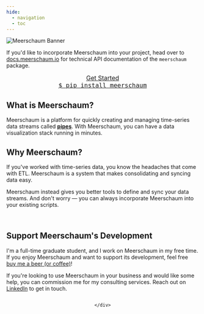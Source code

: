 ```yaml
---
hide:
  - navigation
  - toc
---
```

<style>
  .md-main__inner {
    margin-top: 0;
  }
@media screen and (min-width: 76.1875em) {
  .md-sidebar {
    display: none;
  }
  .grid-container {
    display: grid;
    grid-template-columns: 1fr 1fr;
    grid-gap: 20px;
    max-width: 100%;
    margin: auto;
  }
  .grid-child {
  }
  #pip-button {
    width: 20em;
    font-size: 1.1rem;
    float: left;
    cursor: pointer;
  }
  #get-started-button {
    font-size: 1.1rem;
    width: 20em;
    cursor: pointer;
  }
}
@media screen and (max-width: 76.1875em) {
  #pip-button {
    font-size: 1.0rem;
    width: 20em;
    cursor: pointer;
  }
  #get-started-button {
    font-size: 1.0rem;
    width: 20em;
    cursor: pointer;
    margin-bottom: 20px;
  }
}
  .test {
    align: center;
  }

.center {
    text-align: center;
  }

h1 {
  display: none;
}

</style>
<script type="text/javascript">
  function copy_install_text(btn){
    var inp =document.createElement('input');
    document.body.appendChild(inp);
    inp.value = "pip install meerschaum";
    inp.select();
    document.execCommand('copy',false);
    inp.remove();
    old_btn_text = btn.text;
    btn.text = "Copied!";
    window.setTimeout(() => {
      btn.text = old_btn_text;
    }, 2000);
    return false;
   }
</script>

<link rel="stylesheet" type="text/css" href="/assets/css/asciinema-player.css" />
<script src="/assets/js/asciinema-player.js"></script>

<!-- <script src="https://platform.linkedin.com/badges/js/profile.js" async defer type="text/javascript"></script> -->
![Meerschaum Banner](banner_1920x320.png)

<!-- # Welcome to the Meerschaum Documentation Home Page -->

If you'd like to incorporate Meerschaum into your project, head over to [docs.meerschaum.io](https://docs.meerschaum.io) for technical API documentation of the `meerschaum` package.

<div class="grid-container center">
  <div class="grid-child">
    <a id="get-started-button" class="md-button md-button--primary" href="get-started">Get Started</a>
  </div>
  <div class="grid-child" >
    <a id="pip-button" class="md-button" href="#!" style="font-family: monospace" onclick="copy_install_text(this)">$ pip install meerschaum<span class="twemoji">
</a>
  </div>
</div>

<div class="grid-container">
  <div class="grid-child">
    <h2>What is Meerschaum?</h2>
    <p>Meerschaum is a platform for quickly creating and managing time-series data streams called <b><a href="/reference/pipes/">pipes</a></b>. With Meerschaum, you can have a data visualization stack running in minutes.</p>
    <h2>Why Meerschaum?</h2>
    <p>If you've worked with time-series data, you know the headaches that come with ETL. Meerschaum is a system that makes consolidating and syncing data easy.</p>
    <p>Meerschaum instead gives you better tools to define and sync your data streams. And don't worry — you can always incorporate Meerschaum into your existing scripts.</p>
  </div>
  <div class="grid-child">
    <br>
    <asciinema-player src="/assets/casts/jobs.cast" autoplay="true" loop="true" size="small" preload="true"></asciinema-player>
    <!-- <div style="text-align: center">
      <iframe width="480" height="270" src="https://www.youtube.com/embed/wncA_vaIois" title="YouTube video player" frameborder="0" allow="accelerometer; autoplay; clipboard-write; encrypted-media; gyroscope; picture-in-picture" allowfullscreen></iframe>
    </div> -->
  </div>
</div>

<!-- <div class="grid-container">
  <div class="grid-child">


  </div>
  <div class="grid-child">

  </div>
</div> -->

## Support Meerschaum's Development
<div class="grid-container">
  <div class="grid-child">
    <p style="text-align: left">I'm a full-time graduate student, and I work on Meerschaum in my free time. If you enjoy Meerschaum and want to support its development, feel free <a href="https://www.buymeacoffee.com/bmeares">buy me a beer (or coffee)</a>!
    </p>
    <div class="center">
      <!-- <script type="text/javascript" src="https://cdnjs.buymeacoffee.com/1.0.0/button.prod.min.js" data-name="bmc-button" data-slug="bmeares" data-color="#5F7FFF" data-emoji="🍺"  data-font="Cookie" data-text="Buy me a beer" data-outline-color="#000000" data-font-color="#ffffff" data-coffee-color="#FFDD00" ></script> -->
    </div>
  </div>
  <div class="grid-child">
    <p>If you're looking to use Meerschaum in your business and would like some help, you can commission me for my consulting services. Reach out on <a href="https://linkedin.com/in/bennettmeares">LinkedIn</a> to get in touch.</p>
    <div style="display: flex; justify-content: center;">
      <!-- <div class="badge-base LI-profile-badge" data-locale="en_US" data-size="medium" data-theme="light" data-type="HORIZONTAL" data-vanity="bennettmeares" data-version="v1"><a class="badge-base__link LI-simple-link" href="https://www.linkedin.com/in/bennettmeares?trk=profile-badge">Bennett Meares</a></div> -->

    </div>
  </div>
</div>
